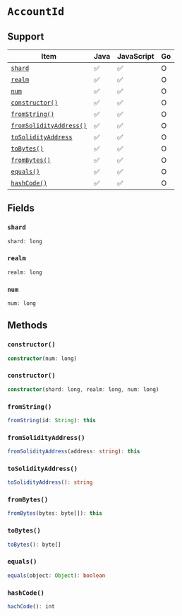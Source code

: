 # `AccountId`

## Support

| Item | Java | JavaScript | Go
| - | - | - | - |
| [`shard`](#shard) | ✅ | ✅ | O
| [`realm`](#realm) | ✅ | ✅ | O
| [`num`](#num) | ✅ | ✅ | O
| [`constructor()`](#constructor) | ✅ | ✅ | O
| [`fromString()`](#fromstring) | ✅ | ✅ | O
| [`fromSolidityAddress()`](#fromsolidityaddress) | ✅ | ✅ | O
| [`toSolidityAddress`](#tosolidityaddress) | ✅ | ✅ | O
| [`toBytes()`](#tobytes) | ✅ | ✅ | O
| [`fromBytes()`](#frombytes) | ✅ | ✅ | O
| [`equals()`](#equals) | ✅ | ✅ | O
| [`hashCode()`](#hashcode) | ✅ | ✅ | O

## Fields

### `shard`

```typescript
shard: long
```

### `realm`

```typescript
realm: long
```

### `num`

```typescript
num: long
```

## Methods

### `constructor()`

```typescript
constructor(num: long)
```

### `constructor()`

```typescript
constructor(shard: long, realm: long, num: long)
````

### `fromString()`

```typescript
fromString(id: String): this
```

### `fromSolidityAddress()`

```typescript
fromSolidityAddress(address: string): this
```

### `toSolidityAddress()`

```typescript
toSolidityAddress(): string
```

### `fromBytes()`

```typescript
fromBytes(bytes: byte[]): this
```

### `toBytes()`

```typescript
toBytes(): byte[]
```

### `equals()`

```typescript
equals(object: Object): boolean
```

### `hashCode()`

```typescript
hachCode(): int
```
